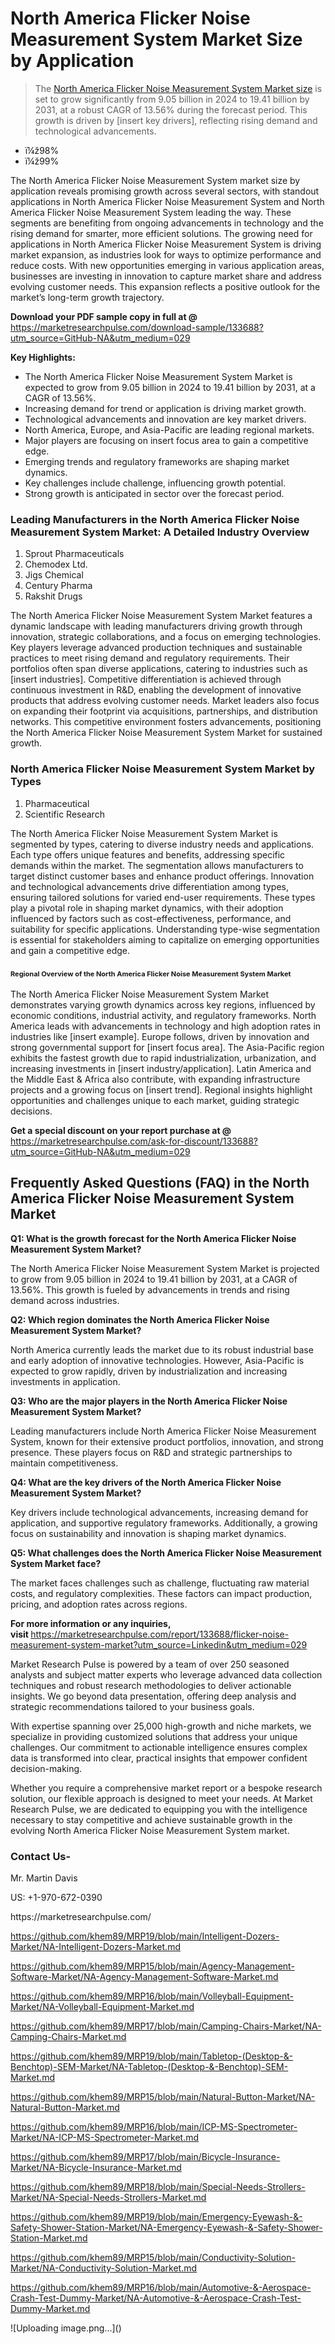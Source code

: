 <h1>North America Flicker Noise Measurement System Market&nbsp;Size by Application</h1><blockquote><p>The <a href="https://marketresearchpulse.com/download-sample/133688?utm_source=GitHub-NA&amp;utm_medium=029">North America Flicker Noise Measurement System Market size</a> is set to grow significantly from 9.05 billion in 2024 to 19.41 billion by 2031, at a robust CAGR of 13.56% during the forecast period. This growth is driven by [insert key drivers], reflecting rising demand and technological advancements.</p></blockquote><ul><li>ï¼ž98%<li> ï¼ž99%</li></ul><p>The North America Flicker Noise Measurement System market size by application reveals promising growth across several sectors, with standout applications in North America Flicker Noise Measurement System and North America Flicker Noise Measurement System leading the way. These segments are benefiting from ongoing advancements in technology and the rising demand for smarter, more efficient solutions. The growing need for applications in North America Flicker Noise Measurement System is driving market expansion, as industries look for ways to optimize performance and reduce costs. With new opportunities emerging in various application areas, businesses are investing in innovation to capture market share and address evolving customer needs. This expansion reflects a positive outlook for the market’s long-term growth trajectory.</p><p><strong>Download your PDF sample copy in full at @ </strong><a href="https://marketresearchpulse.com/download-sample/133688?utm_source=GitHub-NA&amp;utm_medium=029">https://marketresearchpulse.com/download-sample/133688?utm_source=GitHub-NA&amp;utm_medium=029</a></p><p><strong>Key Highlights: </strong></p><ul><li>The North America Flicker Noise Measurement System Market is expected to grow from 9.05 billion in 2024 to 19.41 billion by 2031, at a CAGR of 13.56%.</li><li>Increasing demand for trend or application is driving market growth.</li><li>Technological advancements and innovation are key market drivers.</li><li>North America, Europe, and Asia-Pacific are leading regional markets.</li><li>Major players are focusing on insert focus area to gain a competitive edge.</li><li>Emerging trends and regulatory frameworks are shaping market dynamics.</li><li>Key challenges include challenge, influencing growth potential.</li><li>Strong growth is anticipated in sector over the forecast period.</li></ul><h3>Leading Manufacturers in the North America Flicker Noise Measurement System Market: A Detailed Industry Overview</h3><ol><li>Sprout Pharmaceuticals</li><li>Chemodex Ltd.</li><li>Jigs Chemical</li><li>Century Pharma</li><li>Rakshit Drugs</li></ol><div class="flex max-w-full flex-col flex-grow"><div class="min-h-8 text-message flex w-full flex-col items-end gap-2 whitespace-normal break-words [.text-message+&amp;]:mt-5" dir="auto" data-message-author-role="assistant" data-message-id="fd8432e4-4910-450d-b182-61b7bfb0a01f" data-message-model-slug="gpt-4o"><div class="flex w-full flex-col gap-1 empty:hidden first:pt-[3px]"><div class="markdown prose w-full break-words dark:prose-invert light"><p>The North America Flicker Noise Measurement System Market features a dynamic landscape with leading manufacturers driving growth through innovation, strategic collaborations, and a focus on emerging technologies. Key players leverage advanced production techniques and sustainable practices to meet rising demand and regulatory requirements. Their portfolios often span diverse applications, catering to industries such as [insert industries]. Competitive differentiation is achieved through continuous investment in R&amp;D, enabling the development of innovative products that address evolving customer needs. Market leaders also focus on expanding their footprint via acquisitions, partnerships, and distribution networks. This competitive environment fosters advancements, positioning the North America Flicker Noise Measurement System Market for sustained growth.</p></div></div></div></div><h3>North America Flicker Noise Measurement System Market by Types</h3><ol><li>Pharmaceutical<li> Scientific Research</li></ol><div class="flex max-w-full flex-col flex-grow"><div class="min-h-8 text-message flex w-full flex-col items-end gap-2 whitespace-normal break-words [.text-message+&amp;]:mt-5" dir="auto" data-message-author-role="assistant" data-message-id="084470be-0bb7-4664-bddf-5156b4f41249" data-message-model-slug="gpt-4o-mini"><div class="flex w-full flex-col gap-1 empty:hidden first:pt-[3px]"><div class="markdown prose w-full break-words dark:prose-invert light"><p>The North America Flicker Noise Measurement System Market is segmented by types, catering to diverse industry needs and applications. Each type offers unique features and benefits, addressing specific demands within the market. The segmentation allows manufacturers to target distinct customer bases and enhance product offerings. Innovation and technological advancements drive differentiation among types, ensuring tailored solutions for varied end-user requirements. These types play a pivotal role in shaping market dynamics, with their adoption influenced by factors such as cost-effectiveness, performance, and suitability for specific applications. Understanding type-wise segmentation is essential for stakeholders aiming to capitalize on emerging opportunities and gain a competitive edge.</p></div></div></div></div><h3><span style="font-size: 11px;">Regional Overview of the North America Flicker Noise Measurement System Market</span></h3><div class="flex max-w-full flex-col flex-grow"><div class="min-h-8 text-message flex w-full flex-col items-end gap-2 whitespace-normal break-words [.text-message+&amp;]:mt-5" dir="auto" data-message-author-role="assistant" data-message-id="e9038762-ce64-4e30-91c9-9bd413514231" data-message-model-slug="gpt-4o-mini"><div class="flex w-full flex-col gap-1 empty:hidden first:pt-[3px]"><div class="markdown prose w-full break-words dark:prose-invert light"><p>The North America Flicker Noise Measurement System Market demonstrates varying growth dynamics across key regions, influenced by economic conditions, industrial activity, and regulatory frameworks. North America leads with advancements in technology and high adoption rates in industries like [insert example]. Europe follows, driven by innovation and strong governmental support for [insert focus area]. The Asia-Pacific region exhibits the fastest growth due to rapid industrialization, urbanization, and increasing investments in [insert industry/application]. Latin America and the Middle East &amp; Africa also contribute, with expanding infrastructure projects and a growing focus on [insert trend]. Regional insights highlight opportunities and challenges unique to each market, guiding strategic decisions.</p></div></div></div></div><p><strong>Get a special discount on your report purchase at @ </strong><a href="https://marketresearchpulse.com/ask-for-discount/133688?utm_source=GitHub-NA&amp;utm_medium=029">https://marketresearchpulse.com/ask-for-discount/133688?utm_source=GitHub-NA&amp;utm_medium=029</a></p><h2>Frequently Asked Questions (FAQ) in the North America Flicker Noise Measurement System Market</h2><p><strong>Q1: What is the growth forecast for the North America Flicker Noise Measurement System Market?</strong></p><p>The North America Flicker Noise Measurement System Market is projected to grow from 9.05 billion in 2024 to 19.41 billion by 2031, at a CAGR of 13.56%. This growth is fueled by advancements in trends and rising demand across industries.</p><p><strong>Q2: Which region dominates the North America Flicker Noise Measurement System Market?</strong></p><p>North America currently leads the market due to its robust industrial base and early adoption of innovative technologies. However, Asia-Pacific is expected to grow rapidly, driven by industrialization and increasing investments in application.</p><p><strong>Q3: Who are the major players in the North America Flicker Noise Measurement System Market?</strong></p><p>Leading manufacturers include North America Flicker Noise Measurement System, known for their extensive product portfolios, innovation, and strong presence. These players focus on R&amp;D and strategic partnerships to maintain competitiveness.</p><p><strong>Q4: What are the key drivers of the North America Flicker Noise Measurement System Market?</strong></p><p>Key drivers include technological advancements, increasing demand for application, and supportive regulatory frameworks. Additionally, a growing focus on sustainability and innovation is shaping market dynamics.</p><p><strong>Q5: What challenges does the North America Flicker Noise Measurement System Market face?</strong></p><p>The market faces challenges such as challenge, fluctuating raw material costs, and regulatory complexities. These factors can impact production, pricing, and adoption rates across regions.</p><p><strong>For more information or any inquiries, visit&nbsp;</strong><a href="https://marketresearchpulse.com/report/133688/flicker-noise-measurement-system-market?utm_source=Linkedin&utm_medium=029">https://marketresearchpulse.com/report/133688/flicker-noise-measurement-system-market?utm_source=Linkedin&utm_medium=029</a></p><p>Market Research Pulse is powered by a team of over 250 seasoned analysts and subject matter experts who leverage advanced data collection techniques and robust research methodologies to deliver actionable insights. We go beyond data presentation, offering deep analysis and strategic recommendations tailored to your business goals.</p><p>With expertise spanning over 25,000 high-growth and niche markets, we specialize in providing customized solutions that address your unique challenges. Our commitment to actionable intelligence ensures complex data is transformed into clear, practical insights that empower confident decision-making.</p><p>Whether you require a comprehensive market report or a bespoke research solution, our flexible approach is designed to meet your needs. At Market Research Pulse, we are dedicated to equipping you with the intelligence necessary to stay competitive and achieve sustainable growth in the evolving North America Flicker Noise Measurement System market.</p><h3><strong>Contact Us-</strong></h3><p>Mr. Martin Davis</p><p>US: +1-970-672-0390</p><p>https://marketresearchpulse.com/</p><p><a href="https://github.com/khem89/MRP19/blob/main/Intelligent-Dozers-Market/NA-Intelligent-Dozers-Market.md">https://github.com/khem89/MRP19/blob/main/Intelligent-Dozers-Market/NA-Intelligent-Dozers-Market.md</a></p><p><a href="https://github.com/khem89/MRP15/blob/main/Agency-Management-Software-Market/NA-Agency-Management-Software-Market.md">https://github.com/khem89/MRP15/blob/main/Agency-Management-Software-Market/NA-Agency-Management-Software-Market.md</a></p><p><a href="https://github.com/khem89/MRP16/blob/main/Volleyball-Equipment-Market/NA-Volleyball-Equipment-Market.md">https://github.com/khem89/MRP16/blob/main/Volleyball-Equipment-Market/NA-Volleyball-Equipment-Market.md</a></p><p><a href="https://github.com/khem89/MRP17/blob/main/Camping-Chairs-Market/NA-Camping-Chairs-Market.md">https://github.com/khem89/MRP17/blob/main/Camping-Chairs-Market/NA-Camping-Chairs-Market.md</a></p><p><a href="https://github.com/khem89/MRP19/blob/main/Tabletop-(Desktop-&-Benchtop)-SEM-Market/NA-Tabletop-(Desktop-&-Benchtop)-SEM-Market.md">https://github.com/khem89/MRP19/blob/main/Tabletop-(Desktop-&-Benchtop)-SEM-Market/NA-Tabletop-(Desktop-&-Benchtop)-SEM-Market.md</a></p><p><a href="https://github.com/khem89/MRP15/blob/main/Natural-Button-Market/NA-Natural-Button-Market.md">https://github.com/khem89/MRP15/blob/main/Natural-Button-Market/NA-Natural-Button-Market.md</a></p><p><a href="https://github.com/khem89/MRP16/blob/main/ICP-MS-Spectrometer-Market/NA-ICP-MS-Spectrometer-Market.md">https://github.com/khem89/MRP16/blob/main/ICP-MS-Spectrometer-Market/NA-ICP-MS-Spectrometer-Market.md</a></p><p><a href="https://github.com/khem89/MRP17/blob/main/Bicycle-Insurance-Market/NA-Bicycle-Insurance-Market.md">https://github.com/khem89/MRP17/blob/main/Bicycle-Insurance-Market/NA-Bicycle-Insurance-Market.md</a></p><p><a href="https://github.com/khem89/MRP18/blob/main/Special-Needs-Strollers-Market/NA-Special-Needs-Strollers-Market.md">https://github.com/khem89/MRP18/blob/main/Special-Needs-Strollers-Market/NA-Special-Needs-Strollers-Market.md</a></p><p><a href="https://github.com/khem89/MRP19/blob/main/Emergency-Eyewash-&-Safety-Shower-Station-Market/NA-Emergency-Eyewash-&-Safety-Shower-Station-Market.md">https://github.com/khem89/MRP19/blob/main/Emergency-Eyewash-&-Safety-Shower-Station-Market/NA-Emergency-Eyewash-&-Safety-Shower-Station-Market.md</a></p><p><a href="https://github.com/khem89/MRP15/blob/main/Conductivity-Solution-Market/NA-Conductivity-Solution-Market.md">https://github.com/khem89/MRP15/blob/main/Conductivity-Solution-Market/NA-Conductivity-Solution-Market.md</a></p><p><a href="https://github.com/khem89/MRP16/blob/main/Automotive-&-Aerospace-Crash-Test-Dummy-Market/NA-Automotive-&-Aerospace-Crash-Test-Dummy-Market.md">https://github.com/khem89/MRP16/blob/main/Automotive-&-Aerospace-Crash-Test-Dummy-Market/NA-Automotive-&-Aerospace-Crash-Test-Dummy-Market.md</a></p>
![Uploading image.png…]()
